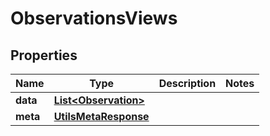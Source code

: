 

# ObservationsViews


## Properties

| Name | Type | Description | Notes |
|------------ | ------------- | ------------- | -------------|
|**data** | [**List&lt;Observation&gt;**](Observation.md) |  |  |
|**meta** | [**UtilsMetaResponse**](UtilsMetaResponse.md) |  |  |



